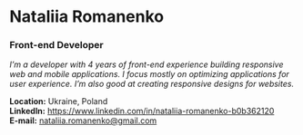 # Nataliia Romanenko

### Front-end Developer

*I’m a developer with 4 years of front-end experience building responsive web and mobile
applications. I focus mostly on optimizing applications for user experience. I’m also good
at creating responsive designs for websites.*

**Location:** Ukraine, Poland <br/>
**LinkedIn:** https://www.linkedin.com/in/nataliia-romanenko-b0b362120 <br/>
**E-mail:** nataliia.romanenko@gmail.com